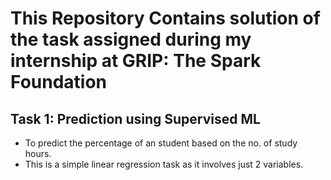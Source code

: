 # This Repository Contains solution of the task assigned during my internship at GRIP: The Spark Foundation
## Task 1: Prediction using Supervised ML
- To predict the percentage of an student based on the no. of study hours.
- This is a simple linear regression task as it involves just 2 variables.

